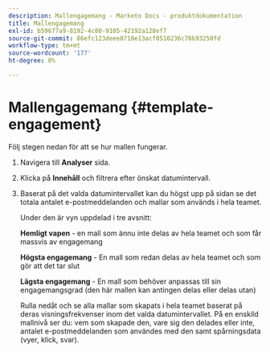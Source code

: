 ```yaml
---
description: Mallengagemang - Marketo Docs - produktdokumentation
title: Mallengagemang
exl-id: b59677a9-8192-4c80-9105-42192a128ef7
source-git-commit: 86efc123deee0710e13acf0510236c76b93250fd
workflow-type: tm+mt
source-wordcount: '177'
ht-degree: 0%

---
```


# Mallengagemang {#template-engagement}

Följ stegen nedan för att se hur mallen fungerar.

1. Navigera till **Analyser** sida.

1. Klicka på **Innehåll** och filtrera efter önskat datumintervall.

1. Baserat på det valda datumintervallet kan du högst upp på sidan se det totala antalet e-postmeddelanden och mallar som används i hela teamet.

   Under den är vyn uppdelad i tre avsnitt:

   **Hemligt vapen** - en mall som ännu inte delas av hela teamet och som får massvis av engagemang

   **Högsta engagemang** - En mall som redan delas av hela teamet och som gör att det tar slut

   **Lägsta engagemang** - En mall som behöver anpassas till sin engagemangsgrad (den här mallen kan antingen delas eller delas utan)

   Rulla nedåt och se alla mallar som skapats i hela teamet baserat på deras visningsfrekvenser inom det valda datumintervallet. På en enskild mallnivå ser du: vem som skapade den, vare sig den delades eller inte, antalet e-postmeddelanden som användes med den samt spårningsdata (vyer, klick, svar).
